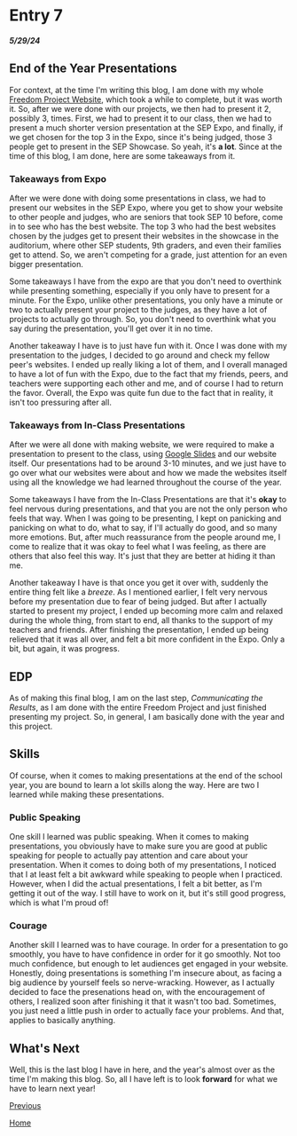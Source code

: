 # Entry 7
##### 5/29/24

## End of the Year Presentations
For context, at the time I'm writing this blog, I am done with my whole [Freedom Project Website](https://simrans4258.github.io/sep10-freedom-project), which took a while to complete, but it was worth it. So, after we were done with our projects, we then had to present it 2, possibly 3, times. First, we had to present it to our class, then we had to present a much shorter version presentation at the SEP Expo, and finally, if we get chosen for the top 3 in the Expo, since it's being judged, those 3 people get to present in the SEP Showcase. So yeah, it's **a lot**. Since at the time of this blog, I am done, here are some takeaways from it.

### Takeaways from Expo
After we were done with doing some presentations in class, we had to present our websites in the SEP Expo, where you get to show your website to other people and judges, who are seniors that took SEP 10 before, come in to see who has the best website. The top 3 who had the best websites chosen by the judges get to present their websites in the showcase in the auditorium, where other SEP students, 9th graders, and even their families get to attend. So, we aren't competing for a grade, just attention for an even bigger presentation. 

Some takeaways I have from the expo are that you don't need to overthink while presenting something, especially if you only have to present for a minute. For the Expo, unlike other presentations, you only have a minute or two to actually present your project to the judges, as they have a lot of projects to actually go through. So, you don't need to overthink what you say during the presentation, you'll get over it in no time.

Another takeaway I have is to just have fun with it. Once I was done with my presentation to the judges, I decided to go around and check my fellow peer's websites. I ended up really liking a lot of them, and I overall managed to have a lot of fun with the Expo, due to the fact that my friends, peers, and teachers were supporting each other and me, and of course I had to return the favor. Overall, the Expo was quite fun due to the fact that in reality, it isn't too pressuring after all.

### Takeaways from In-Class Presentations
After we were all done with making website, we were required to make a presentation to present to the class, using [Google Slides](https://docs.google.com/presentation/d/1ZbeCM7yjlAbbqWwDg6kIwTX4jgdy7UJv2mKm23fC_FM/edit#slide=id.p) and our website itself. Our presentations had to be around 3-10 minutes, and we just have to go over what our websites were about and how we made the websites itself using all the knowledge we had learned throughout the course of the year. 

Some takeaways I have from the In-Class Presentations are that it's **okay** to feel nervous during presentations, and that you are not the only person who feels that way. When I was going to be presenting, I kept on panicking and panicking on what to do, what to say, if I'll actually do good, and so many more emotions. But, after much reassurance from the people around me, I come to realize that it was okay to feel what I was feeling, as there are others that also feel this way. It's just that they are better at hiding it than me.

Another takeaway I have is that once you get it over with, suddenly the entire thing felt like a *breeze*. As I mentioned earlier, I felt very nervous before my presentation due to fear of being judged. But after I actually started to present my project, I ended up becoming more calm and relaxed during the whole thing, from start to end, all thanks to the support of my teachers and friends. After finishing the presentation, I ended up being relieved that it was all over, and felt a bit more confident in the Expo. Only a bit, but again, it was progress.

## EDP
As of making this final blog, I am on the last step, *Communicating the Results*, as I am done with the entire Freedom Project and just finished presenting my project. So, in general, I am basically done with the year and this project.

## Skills
Of course, when it comes to making presentations at the end of the school year, you are bound to learn a lot skills along the way. Here are two I learned while making these presentations. 

### Public Speaking
One skill I learned was public speaking. When it comes to making presentations, you obviously have to make sure you are good at public speaking for people to actually pay attention and care about your presentation. When it comes to doing both of my presentations, I noticed that I at least felt a bit awkward while speaking to people when I practiced. However, when I did the actual presentations, I felt a bit better, as I'm getting it out of the way. I still have to work on it, but it's still good progress, which is what I'm proud of!

### Courage
Another skill I learned was to have courage. In order for a presentation to go smoothly, you have to have confidence in order for it go smoothly. Not too much confidence, but enough to let audiences get engaged in your website. Honestly, doing presentations is something I'm insecure about, as facing a big audience by yourself feels so nerve-wracking. However, as I actually decided to face the presenations head on, with the encouragement of others, I realized soon after finishing it that it wasn't too bad. Sometimes, you just need a little push in order to actually face your problems. And that, applies to basically anything.

## What's Next
Well, this is the last blog I have in here, and the year's almost over as the time I'm making this blog. So, all I have left is to look **forward** for what we have to learn next year!

[Previous](entry06.md)

[Home](../README.md)
